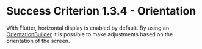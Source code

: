 # Success Criterion 1.3.4 - Orientation

With Flutter, horizontal display is enabled by default. By using an [OrientationBuilder](https://api.flutter.dev/flutter/widgets/OrientationBuilder-class.html) it is possible to make adjustments based on the orientation of the screen.